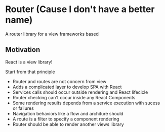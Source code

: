 # Router (Cause I don't have a better name)

A router library for a view frameworks based

## Motivation

React is a view library!

Start from that principle
 - Router and routes are not concern from view
 - Adds a complicated layer to develop SPA with React
 - Services calls should occur outside rendering and React lifecicle
 - Router checking can't occur inside any React Components
 - Some rendering results depends from a service execution with sucess or failures
 - Navigation behaviors like a flow and architure should
  - A route is a filter to specify a component rendering
 - Router should be able to render another views library

